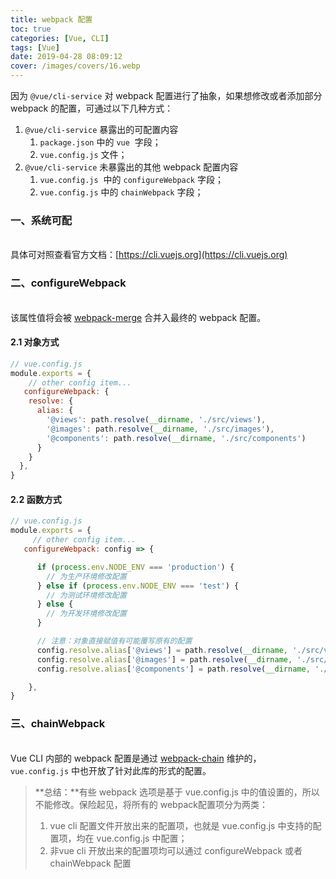 ```yaml
---
title: webpack 配置
toc: true
categories: [Vue, CLI]
tags: [Vue]
date: 2019-04-28 08:09:12
cover: /images/covers/16.webp
---
```


因为 `@vue/cli-service` 对 webpack 配置进行了抽象，如果想修改或者添加部分 webpack 的配置，可通过以下几种方式：<br />

1. `@vue/cli-service` 暴露出的可配置内容
   1. `package.json` 中的 `vue`  字段；
   1. `vue.config.js` 文件；
2. `@vue/cli-service` 未暴露出的其他 webpack 配置内容
   1. `vue.config.js`  中的 `configureWebpack` 字段；
   1. `vue.config.js` 中的 `chainWebpack` 字段；



<a name="9cJfD"></a>
### 一、系统可配

<br />具体可对照查看官方文档：[https://cli.vuejs.org](https://cli.vuejs.org)<br />

<a name="bBnst"></a>
### 二、configureWebpack

<br />该属性值将会被 [webpack-merge](https://github.com/survivejs/webpack-merge) 合并入最终的 webpack 配置。<br />

<a name="2z5Uj"></a>
#### 2.1 对象方式
```javascript
// vue.config.js
module.exports = {
	// other config item...
   configureWebpack: {
    resolve: {
      alias: {
        '@views': path.resolve(__dirname, './src/views'),
        '@images': path.resolve(__dirname, './src/images'),
        '@components': path.resolve(__dirname, './src/components')
      }
    }
  },
}
```


<a name="NdGgg"></a>
#### 2.2 函数方式


```javascript
// vue.config.js
module.exports = {
 	 // other config item...
   configureWebpack: config => {

      if (process.env.NODE_ENV === 'production') {
        // 为生产环境修改配置
      } else if (process.env.NODE_ENV === 'test') {
        // 为测试环境修改配置
      } else {
        // 为开发环境修改配置
      }

      // 注意：对象直接赋值有可能覆写原有的配置
      config.resolve.alias['@views'] = path.resolve(__dirname, './src/views')
      config.resolve.alias['@images'] = path.resolve(__dirname, './src/images')
      config.resolve.alias['@components'] = path.resolve(__dirname, './src/components')

    }, 
}
```


<a name="3Ej1q"></a>
### 三、chainWebpack

<br />Vue CLI 内部的 webpack 配置是通过 [webpack-chain](https://github.com/neutrinojs/webpack-chain) 维护的， `vue.config.js` 中也开放了针对此库的形式的配置。<br />

> **总结：**有些 webpack 选项是基于 vue.config.js 中的值设置的，所以不能修改。保险起见，将所有的 webpack配置项分为两类：
> <br />
> 1. vue cli 配置文件开放出来的配置项，也就是 vue.config.js 中支持的配置项，均在 vue.config.js 中配置；
> 1. 非vue cli 开放出来的配置项均可以通过 configureWebpack 或者 chainWebpack 配置

